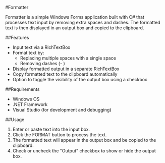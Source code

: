 #Formatter

Formatter is a simple Windows Forms application built with C# that processes text input by removing extra spaces and dashes. The formatted text is then displayed in an output box and copied to the clipboard.

##Features

- Input text via a RichTextBox
- Format text by:
    - Replacing multiple spaces with a single space
    - Removing dashes (- )
- Display formatted output in a separate RichTextBox
- Copy formatted text to the clipboard automatically
- Option to toggle the visibility of the output box using a checkbox

##Requirements

- Windows OS
- .NET Framework
- Visual Studio (for development and debugging)

##Usage

1) Enter or paste text into the input box.
2) Click the FORMAT button to process the text.
3) The formatted text will appear in the output box and be copied to the clipboard.
4) Check or uncheck the "Output" checkbox to show or hide the output box.
